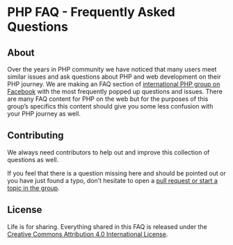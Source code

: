 # PHP FAQ - Frequently Asked Questions

## About

Over the years in PHP community we have noticed that many users meet similar issues and ask questions about PHP
and web development on their PHP journey. We are making an FAQ section of [international PHP group on Facebook][fb-group]
with the most frequently popped up questions and issues. There are many FAQ content for PHP on the web but for the purposes of this group’s specifics this content should give you some less confusion with your PHP journey as well.

## Contributing

We always need contributors to help out and improve this collection of questions as well.

If you feel that there is a question missing here and should be pointed out or you have just found a typo,
don’t hesitate to open a [pull request or start a topic in the group][contributing].

## License

Life is for sharing. Everything shared in this FAQ is released under the [Creative Commons Attribution 4.0 International License][license].

[fb-group]: https://www.facebook.com/groups/2204685680/
[contributing]: https://github.com/wwphp-fb/php-faq/blob/master/CONTRIBUTING.md
[license]: https://github.com/wwphp-fb/php-faq/blob/master/LICENSE
